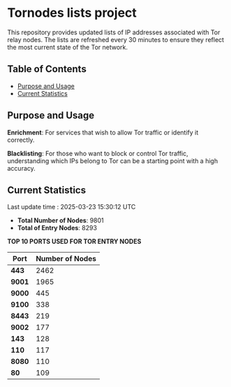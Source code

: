 # Tornodes lists project

This repository provides updated lists of IP addresses associated with Tor relay nodes. The lists are refreshed every 30 minutes to ensure they reflect the most current state of the Tor network.

## Table of Contents

- [Purpose and Usage](#purpose-and-usage)
- [Current Statistics](#current-statistics)


## Purpose and Usage

**Enrichment**: For services that wish to allow Tor traffic or identify it correctly.

**Blacklisting**: For those who want to block or control Tor traffic, understanding which IPs belong to Tor can be a starting point with a high accuracy.

## Current Statistics

Last update time : 2025-03-23 15:30:12 UTC

- **Total Number of Nodes**: 9801
- **Total of Entry Nodes**: 8293

**TOP 10 PORTS USED FOR TOR ENTRY NODES**

| **Port** | **Number of Nodes** |
|------|-----------------|
| **443**   | 2462  |
| **9001**   | 1965  |
| **9000**   | 445  |
| **9100**   | 338  |
| **8443**   | 219  |
| **9002**   | 177  |
| **143**   | 128  |
| **110**   | 117  |
| **8080**   | 110  |
| **80**   | 109  |

